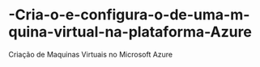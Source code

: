 # -Cria-o-e-configura-o-de-uma-m-quina-virtual-na-plataforma-Azure
Criação de Maquinas Virtuais no Microsoft Azure

